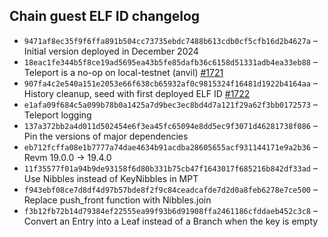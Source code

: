 ## Chain guest ELF ID changelog
  * `9471af8ec35f9f6ffa891b504cc73735ebdc7488b613cdb0cf5cfb16d2b4627a` – Initial version deployed in December 2024
  * `18eac1fe344b5f8ce19ad5695ea43b5fe85dafb36c6158d51331adb4ea33eb88` – Teleport is a no-op on local-testnet (anvil) [#1721](https://github.com/vlayer-xyz/vlayer/pull/1721)
  * `907fa4c2e540a151e2053e66f638cb65932af0c9815324f16481d1922b4164aa` – History cleanup, seed with first deployed ELF ID [#1722](https://github.com/vlayer-xyz/vlayer/pull/1722)
  * `e1afa09f684c5a099b78b0a1425a7d9bec3ec8bd4d7a121f29a62f3bb0172573` – Teleport logging
  * `137a372bb2a4d011d502454e6f3ea45fc65094e8dd5ec9f3071d46281738f086` – Pin the versions of major dependencies
  * `eb712fcffa08e1b7777a74dae4634b91acdba28605655acf931144171e9a2b36` – Revm 19.0.0 -> 19.4.0
  * `11f35577f01a94b9de93158f6d80b331b75cb47f1643017f685216b842df33ad` – Use Nibbles instead of KeyNibbles in MPT
  * `f943ebf08ce7d8df4d97b57bde8f2f9c84ceadcafde7d2d0a8feb6278e7ce500` – Replace push_front function with Nibbles.join
  * `f3b12fb72b14d79384ef22555ea99f93b6d91908ffa2461186cfddaeb452c3c8` – Convert an Entry into a Leaf instead of a Branch when the key is empty
